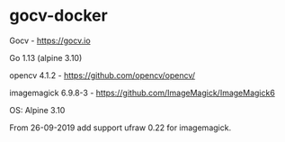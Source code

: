 # gocv-docker
Gocv - https://gocv.io

Go 1.13 (alpine 3.10)

opencv 4.1.2 - https://github.com/opencv/opencv/

imagemagick 6.9.8-3 - https://github.com/ImageMagick/ImageMagick6

OS: Alpine 3.10

From 26-09-2019 add support ufraw 0.22 for imagemagick. 
